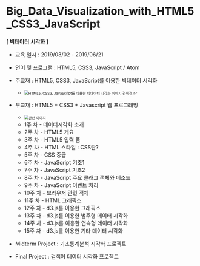 # Big_Data_Visualization_with_HTML5_CSS3_JavaScript
**[ 빅데이터 시각화 ]**

- 교육 일시 : 2019/03/02 - 2019/06/21

- 언어 및 프로그램 : HTML5, CSS3, JavaScript / Atom

- 주교재 : HTML5, CSS3, JavaScript를 이용한 빅데이터 시각화

  - <img src="https://lh3.googleusercontent.com/proxy/7g5XsDUP_M4S76QU-Usrb38Tw_S71SUsp_pKTFvZJz4OIyLC1_kkrE64KrmNUKvqaVNTY6EZ-Yz0ySV2Ae5J5mZYwZqGHS7bH9g6p5NBomrl0y0E0gXalVaqFeA5bY0gCQMj6g" alt="HTML5, CSS3, JavaScript를 이용한 빅데이터 시각화 이미지 검색결과&quot;" style="zoom: 67%;" />

    

- 부교재 : HTML5 + CSS3 + Javascript 웹 프로그래밍

  - <img src="https://lh4.googleusercontent.com/proxy/jGw00nHX3NJCOyrSmBS0JgqNpkCVhsoIjH9saMadx_NQYlnTK9omYvCfXadQECw4-FXcWO1HEjGrDw" alt="관련 이미지" style="zoom:67%;" />
  - 1주 차 - 데이터시각화 소개
  - 2주 차 - HTML5 개요
  - 3주 차 - HTML5 입력 폼
  - 4주 차 - HTML 스타일 : CSS란?
  - 5주 차 - CSS 중급
  - 6주 차 - JavaScript 기초1
  - 7주 차 - JavaScript 기초2
  - 8주 차 - JavaScript 주요 클래그 객체와 메소드
  - 9주 차 - JavaScript 이벤트 처리
  - 10주 차 - 브라우저 관련 객체
  - 11주 차 - HTML 그래픽스
  - 12주 차 - d3.js를 이용한 그래픽스
  - 13주 차 - d3.js를 이용한 범주형 데이터 시각화
  - 14주 차 - d3.js를 이용한 연속형 데이터 시각화
  - 15주 차 - d3.js를 이용한 기타 데이터 시각화
  
- Midterm Project : 기초통계분석 시각화 프로젝트

- Final Project : 검색어 데이터 시각화 프로젝트